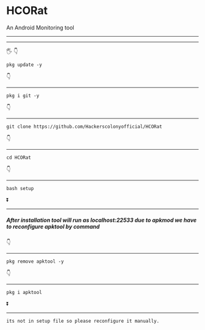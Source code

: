 # HCORat

An Android Monitoring tool

***

***
🖐
👇
```
pkg update -y
```
👇
***
```
pkg i git -y
```
👇
***
``` 
git clone https://github.com/Hackerscolonyofficial/HCORat
```
👇
***
```
cd HCORat
```
👇
***
```
bash setup
```
⏬
***
##### After installation tool will run as localhost:22533 due to apkmod we have to reconfigure apktool by command
👇
***
```
pkg remove apktool -y
```
👇
***
```
pkg i apktool
```
⏬
***
```
its not in setup file so please reconfigure it manually.
```
